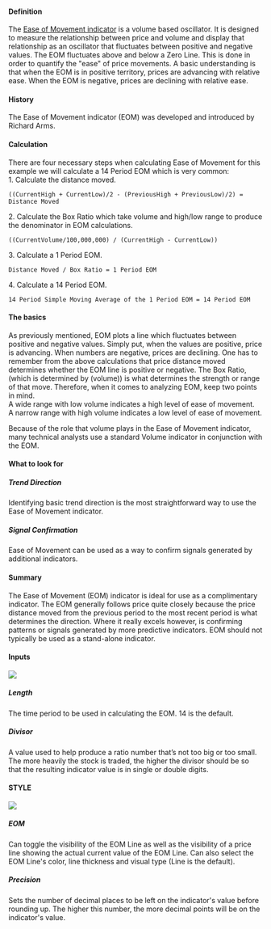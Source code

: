 #### Definition

The [Ease of Movement indicator](https://www.tradingview.com/scripts/easeofmovement/) is a volume based oscillator. It is designed to measure the relationship between price and volume and display that relationship as an oscillator that fluctuates between positive and negative values. The EOM fluctuates above and below a Zero Line. This is done in order to quantify the "ease" of price movements. A basic understanding is that when the EOM is in positive territory, prices are advancing with relative ease. When the EOM is negative, prices are declining with relative ease.

#### History

The Ease of Movement indicator (EOM) was developed and introduced by Richard Arms.

#### Calculation

There are four necessary steps when calculating Ease of Movement for this example we will calculate a 14 Period EOM which is very common:  
1\. Calculate the distance moved.

```
((CurrentHigh + CurrentLow)/2 - (PreviousHigh + PreviousLow)/2) = Distance Moved
```

2\. Calculate the Box Ratio which take volume and high/low range to produce the denominator in EOM calculations.

```
((CurrentVolume/100,000,000) / (CurrentHigh - CurrentLow))
```

3\. Calculate a 1 Period EOM.

```
Distance Moved / Box Ratio = 1 Period EOM
```

4\. Calculate a 14 Period EOM.

```
14 Period Simple Moving Average of the 1 Period EOM = 14 Period EOM
```

#### The basics

As previously mentioned, EOM plots a line which fluctuates between positive and negative values. Simply put, when the values are positive, price is advancing. When numbers are negative, prices are declining. One has to remember from the above calculations that price distance moved determines whether the EOM line is positive or negative. The Box Ratio, (which is determined by (volume)) is what determines the strength or range of that move. Therefore, when it comes to analyzing EOM, keep two points in mind.  
A wide range with low volume indicates a high level of ease of movement.  
A narrow range with high volume indicates a low level of ease of movement.

Because of the role that volume plays in the Ease of Movement indicator, many technical analysts use a standard Volume indicator in conjunction with the EOM.

#### What to look for

##### Trend Direction

Identifying basic trend direction is the most straightforward way to use the Ease of Movement indicator.

##### Signal Confirmation

Ease of Movement can be used as a way to confirm signals generated by additional indicators.

#### Summary

The Ease of Movement (EOM) indicator is ideal for use as a complimentary indicator. The EOM generally follows price quite closely because the price distance moved from the previous period to the most recent period is what determines the direction. Where it really excels however, is confirming patterns or signals generated by more predictive indicators. EOM should not typically be used as a stand-alone indicator.

#### Inputs

![](https://s3.amazonaws.com/cdn.freshdesk.com/data/helpdesk/attachments/production/43080393575/original/B2hf9200tW9m9HcgJWQQHwhgEIa4Ib0P5Q.png?1572022011)

##### Length

The time period to be used in calculating the EOM. 14 is the default.

##### Divisor

A value used to help produce a ratio number that’s not too big or too small. The more heavily the stock is traded, the higher the divisor should be so that the resulting indicator value is in single or double digits.

#### STYLE

![](https://s3.amazonaws.com/cdn.freshdesk.com/data/helpdesk/attachments/production/43080393619/original/LwvjL1zojQMX3V7TDbpI-TR8F5xi5VbgqA.png?1572022029)

##### EOM

Can toggle the visibility of the EOM Line as well as the visibility of a price line showing the actual current value of the EOM Line. Can also select the EOM Line's color, line thickness and visual type (Line is the default).

##### Precision

Sets the number of decimal places to be left on the indicator's value before rounding up. The higher this number, the more decimal points will be on the indicator's value.